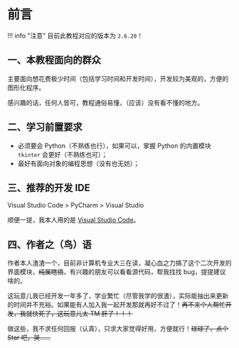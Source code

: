 前言
====

!!! info "注意"
    目前此教程对应的版本为 `2.6.20`！

一、本教程面向的群众
------------------

主要面向想花费极少时间（包括学习时间和开发时间），开发较为美观的，方便的图形化程序。

感兴趣的话，任何人皆可，教程通俗易懂，（应该）没有看不懂的地方。

二、学习前置要求
--------------

* 必须要会 Python（不熟练也行），如果可以，掌握 Python 的内置模块 `tkinter` 会更好（不熟练也可）；
* 最好有面向对象的编程思想（没有也无妨）；

三、推荐的开发 IDE
-----------------

Visual Studio Code > PyCharm > Visual Studio

顺便一提，我本人用的是 [Visual Studio Code](https://code.visualstudio.com/)。

四、作者之（鸟）语
----------------

作者本人渣渣一个，目前非计算机专业大三在读，凝心血之力搞了这个二次开发的界面模块，~~纯属瞎搞~~，有兴趣的朋友可以看看源代码，帮我找找 bug，提提建议啥的。

这玩意儿我已经开发一年多了，学业繁忙（尽管我学的很渣），实际能抽出来更新的时间并不充裕。如果能有人加入我一起开发那就再好不过了！~~再不来个人帮忙开发，我就快死了，这玩意儿太 TM 肝了！！！~~

做这些，我不求任何回报（认真），只求大家觉得好用，方便就行！~~球球了，点个 Star 吧，哭……~~

